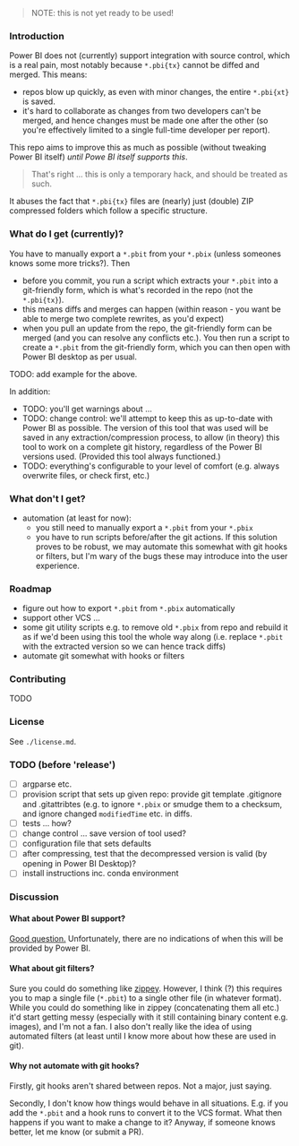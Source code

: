 > NOTE: this is not yet ready to be used!

### Introduction

Power BI does not (currently) support integration with source control, which is a real pain, most notably because `*.pbi{tx}` cannot be diffed and merged. This means:

- repos blow up quickly, as even with minor changes, the entire `*.pbi{xt}` is saved.
- it's hard to collaborate as changes from two developers can't be merged, and hence changes must be made one after the other (so you're effectively limited to a single full-time developer per report).

This repo aims to improve this as much as possible (without tweaking Power BI itself) *until Powe BI itself supports this*.

> That's right ... this is only a temporary hack, and should be treated as such.

It abuses the fact that `*.pbi{tx}` files are (nearly) just (double) ZIP compressed folders which follow a specific structure.

### What do I get (currently)?

You have to manually export a `*.pbit` from your `*.pbix` (unless someones knows some more tricks?). Then

- before you commit, you run a script which extracts your `*.pbit` into a git-friendly form, which is what's recorded in the repo (not the `*.pbi{tx}`).
- this means diffs and merges can happen (within reason - you want be able to merge two complete rewrites, as you'd expect)
- when you pull an update from the repo, the git-friendly form can be merged (and you can resolve any conflicts etc.). You then run a script to create a `*.pbit` from the git-friendly form, which you can then open with Power BI desktop as per usual.

TODO: add example for the above.

In addition:

- TODO: you'll get warnings about ...
- TODO: change control: we'll attempt to keep this as up-to-date with Power BI as possible. The version of this tool that was used will be saved in any extraction/compression process, to allow (in theory) this tool to work on a complete git history, regardless of the Power BI versions used. (Provided this tool always functioned.)
- TODO: everything's configurable to your level of comfort (e.g. always overwrite files, or check first, etc.)

### What don't I get?

- automation (at least for now):
	- you still need to manually export a `*.pbit` from your `*.pbix`
	- you have to run scripts before/after the git actions. If this solution proves to be robust, we may automate this somewhat with git hooks or filters, but I'm wary of the bugs these may introduce into the user experience.

### Roadmap

- figure out how to export `*.pbit` from `*.pbix` automatically
- support other VCS ...
- some git utility scripts e.g. to remove old `*.pbix` from repo and rebuild it as if we'd been using this tool the whole way along (i.e. replace `*.pbit` with the extracted version so we can hence track diffs)
- automate git somewhat with hooks or filters

### Contributing

TODO

### License

See `./license.md`.

### TODO (before 'release')

- [ ] argparse etc.
- [ ] provision script that sets up given repo: provide git template .gitignore and .gitattribtes (e.g. to ignore `*.pbix` or smudge them to a checksum, and ignore changed `modifiedTime` etc. in diffs.
- [ ] tests ... how?
- [ ] change control ... save version of tool used?
- [ ] configuration file that sets defaults
- [ ] after compressing, test that the decompressed version is valid (by opening in Power BI Desktop)?
- [ ] install instructions inc. conda environment

### Discussion

#### What about Power BI support?

[Good question.](https://ideas.powerbi.com/forums/265200-power-bi-ideas/suggestions/9677517-source-control) Unfortunately, there are no indications of when this will be provided by Power BI.

#### What about git filters?

Sure you could do something like [zippey](https://bitbucket.org/sippey/zippey). However, I think (?) this requires you to map a single file (`*.pbit`) to a single other file (in whatever format). While you could do something like in zippey (concatenating them all etc.) it'd start getting messy (especially with it still containing binary content e.g. images), and I'm not a fan. I also don't really like the idea of using automated filters (at least until I know more about how these are used in git).

#### Why not automate with git hooks?

Firstly, git hooks aren't shared between repos. Not a major, just saying.

Secondly, I don't know how things would behave in all situations. E.g. if you add the `*.pbit` and a hook runs to convert it to the VCS format. What then happens if you want to make a change to it? Anyway, if someone knows better, let me know (or submit a PR).
